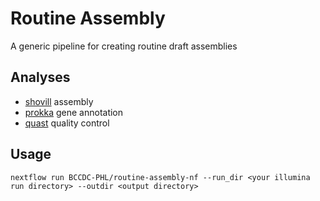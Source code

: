# Routine Assembly
A generic pipeline for creating routine draft assemblies 

## Analyses

* [shovill](https://github.com/tseemann/shovill) assembly
* [prokka](https://github.com/tseemann/prokka) gene annotation
* [quast](https://github.com/ablab/quast) quality control

## Usage

```
nextflow run BCCDC-PHL/routine-assembly-nf --run_dir <your illumina run directory> --outdir <output directory>
```
